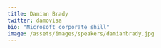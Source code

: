 ```yaml
---
title: Damian Brady
twitter: damovisa
bio: "Microsoft corporate shill"
image: /assets/images/speakers/damianbrady.jpg
---
```

